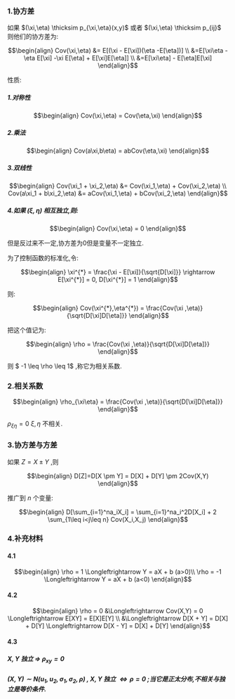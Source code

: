 ### 1.协方差
如果 $(\xi,\eta) \thicksim p_{\xi,\eta}(x,y)$ 或者 $(\xi,\eta) \thicksim p_{ij}$ 则他们的协方差为:

$$\begin{align}
    Cov(\xi,\eta) &= E[(\xi - E[\xi])(\eta -E[\eta])] \\
    &=E[\xi\eta - \eta E[\xi] -\xi E[\eta] + E[\xi]E[\eta]] \\
    &=E[\xi\eta] -  E[\eta]E[\xi]
\end{align}$$

性质:
##### 1.对称性

$$\begin{align}
    Cov(\xi,\eta) = Cov(\eta,\xi)
\end{align}$$

##### 2.乘法

$$\begin{align}
    Cov(a\xi,b\eta) = abCov(\eta,\xi)
\end{align}$$

##### 3.双线性

$$\begin{align}
    Cov(\xi_1 + \xi_2,\eta) &= Cov(\xi_1,\eta) + Cov(\xi_2,\eta) \\
    Cov(a\xi_1 + b\xi_2,\eta) &= aCov(\xi_1,\eta) + bCov(\xi_2,\eta)
\end{align}$$

##### 4.如果 $(\xi,\eta)$ 相互独立,则:

$$\begin{align}
    Cov(\xi,\eta) = 0
\end{align}$$

但是反过来不一定,协方差为0但是变量不一定独立.

为了控制函数的标准化,令:

$$\begin{align}
    \xi^{*} = \frac{\xi
     - E[\xi]}{\sqrt{D[\xi]}} \rightarrow E[\xi^{*}] = 0, D[\xi^{*}] = 1
\end{align}$$

则:

$$\begin{align}
    Cov(\xi^{*},\eta^{*}) = \frac{Cov(\xi
    ,\eta)}{\sqrt{D[\xi]D[\eta]}}
\end{align}$$

把这个值记为:

$$\begin{align}
    \rho = \frac{Cov(\xi
    ,\eta)}{\sqrt{D[\xi]D[\eta]}}
\end{align}$$

则 $ -1 \leq \rho \leq 1$ ,称它为相关系数.

### 2.相关系数

$$\begin{align}
    \rho_{\xi\eta} = \frac{Cov(\xi
    ,\eta)}{\sqrt{D[\xi]D[\eta]}}
\end{align}$$

$\rho_{\xi\eta} = 0$ $\xi,\eta$ 不相关.

### 3.协方差与方差
如果 $Z = X \pm Y$ ,则

$$\begin{align}
    D[Z]=D[X \pm Y] = D[X] + D[Y] \pm 2Cov(X,Y)
\end{align}$$

推广到 $n$ 个变量:

$$\begin{align}
    D[\sum_{i=1}^na_iX_i] = \sum_{i=1}^na_i^2D[X_i] + 2 \sum_{1\leq i<j\leq n} Cov(X_i,X_j)
\end{align}$$


### 4.补充材料

#### 4.1

$$\begin{align}
    \rho = 1 \Longleftrightarrow Y = aX + b (a>0)\\
    \rho = -1 \Longleftrightarrow Y = aX + b (a<0)
\end{align}$$

#### 4.2

$$\begin{align}
    \rho = 0 &\Longleftrightarrow Cov(X,Y) = 0 \Longleftrightarrow E[XY] = E[X]E[Y] \\
    &\Longleftrightarrow D[X + Y] = D[X] + D[Y] \Longleftrightarrow D[X - Y] = D[X] + D[Y]
\end{align}$$

#### 4.3
##### $X,Y$ 独立 $\Longrightarrow$ $\rho_{xy} = 0$ 
##### $(X,Y) \sim N(u_1,u_2,\sigma_1,\sigma_2,\rho)$ , $X,Y$ 独立 $\Longleftrightarrow \rho = 0$ ;当它是正太分布,不相关与独立是等价条件.